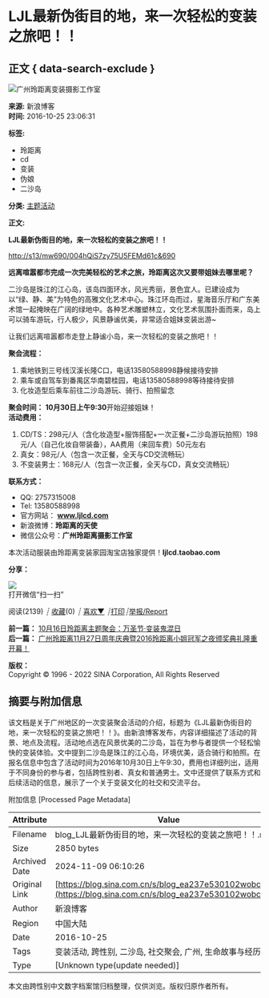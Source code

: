 # LJL最新伪街目的地，来一次轻松的变装之旅吧！！

## 正文 { data-search-exclude }


![广州玲距离变装摄影工作室](http://portrait4.sinaimg.cn/3928194643/blog/180)

**来源:** 新浪博客  
**时间:** 2016-10-25 23:06:31  

**标签:**
- 玲距离
- cd
- 变装
- 伪娘
- 二沙岛

**分类:** [主题活动](https://blog.sina.com.cn/s/articlelist_3928194643_1_1.html)

**正文:**

**LJL最新伪街目的地，来一次轻松的变装之旅吧！！**

[http://s13/mw690/004hQiS7zy75U5FEMd61c&690](http://s13/mw690/004hQiS7zy75U5FEMd61c&690)

**远离喧嚣都市完成一次完美轻松的艺术之旅，玲距离这次又要带姐妹去哪里呢？**

二沙岛是珠江的江心岛，该岛四面环水，风光秀丽，景色宜人。已建设成为以“绿、静、美”为特色的高雅文化艺术中心。珠江环岛而过，星海音乐厅和广东美术馆一起掩映在广阔的绿地中。各种艺术雕塑林立，文化艺术氛围扑面而来，岛上可以骑车游玩，行人极少，风景静谧优美，非常适合姐妹变装出游~

让我们远离喧嚣都市走登上静谧小岛，来一次轻松的变装之旅吧！！

**聚会流程：**  
1. 乘地铁到三号线汉溪长隆C口，电话13580588998静候接待安排  
2. 乘车或自驾车到番禺区华南碧桂园，电话13580588998等待接待安排  
3. 化妆造型后乘车前往二沙岛游玩、骑行、拍照留念  

**聚会时间：** **10月30日上午9:30**开始迎接姐妹！  
**活动费用：**  
1. CD/TS：298元/人（含化妆造型+服饰搭配+一次正餐+二沙岛游玩拍照）198元/人（自己化妆自带装备），AA费用（来回车费）50元左右  
2. 真女：98元/人（包含一次正餐，全天与CD交流畅玩）  
3. 不变装男士：168元/人（包含一次正餐，全天与CD，真女交流畅玩）  

**联系方式：**  
- QQ: 2757315008   
- Tel: 13580588998   
- 官方网站： **www.ljlcd.com**  
- 新浪微博：**玲距离的天使**  
- 微信公众号：**广州玲距离摄影工作室**  

本次活动服装由玲距离变装家园淘宝店独家提供！**ljlcd.taobao.com**

**分享：**

![](https://comet.blog.sina.com.cn/qr?https://blog.sina.com.cn/s/blog_ea237e530102wobc.html)  
 打开微信“扫一扫”

阅读(2139) _┊_ [收藏](javascript:;)(0) _┊_ [喜欢](javascript:;)[**▼**](javascript:;) _┊_[打印](https://blog.sina.com.cn/main_v5/ria/print.html?blog_id=blog_ea237e530102wobc)_┊_[举报/Report](#)

**前一篇：** [10月16日玲距离主题聚会：万圣节·变装鬼混日](https://blog.sina.com.cn/s/blog_ea237e530102wobc.html)  
**后一篇：** [广州玲距离11月27日周年庆典暨2016玲距离小姐冠军之夜颁奖典礼隆重开幕！](https://sina.com.cn/s/blog_ea237e530102wobc.html)

**版权：**  
Copyright © 1996 - 2022 SINA Corporation, All Rights Reserved

## 摘要与附加信息

<!-- tcd_abstract -->
该文档是关于广州地区的一次变装聚会活动的介绍，标题为《LJL最新伪街目的地，来一次轻松的变装之旅吧！！》。由新浪博客发布，内容详细描述了活动的背景、地点及流程。活动地点选在风景优美的二沙岛，旨在为参与者提供一个轻松愉快的变装体验。文中提到二沙岛是珠江的江心岛，环境优美，适合骑行和拍照。在报名信息中包含了活动时间为2016年10月30日上午9:30，费用也详细列出，适用于不同身份的参与者，包括跨性别者、真女和普通男士。文中还提供了联系方式和后续活动的信息，展示了一个关于变装文化的社交和交流平台。
<!-- tcd_abstract_end -->

附加信息 [Processed Page Metadata]

| Attribute       | Value                                  |
|-----------------|----------------------------------------|
| Filename        | blog_LJL最新伪街目的地，来一次轻松的变装之旅吧！！.md                             |
| Size            | 2850 bytes                           |
| Archived Date   | 2024-11-09 06:10:26                             |
| Original Link   | [https://blog.sina.com.cn/s/blog_ea237e530102wobc.html](https://blog.sina.com.cn/s/blog_ea237e530102wobc.html)                       |
| Author          | 新浪博客                               |
| Region          | 中国大陆                               |
| Date            | 2016-10-25                                 |
| Tags            | 变装活动, 跨性别, 二沙岛, 社交聚会, 广州, 生命故事与经历                                 |
| Type            | [Unknown type(update needed)]                                 |
<!-- tcd_table_end -->

本文由跨性别中文数字档案馆归档整理，仅供浏览。版权归原作者所有。
